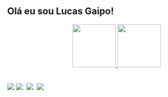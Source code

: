 ## Olá eu sou Lucas Gaipo!
<div align="center">
  <a href="https://github.com/lmgaipo">
  <img height="100em" src="https://github-readme-stats.vercel.app/api?username=lmgaipo&show_icons=true&theme=dark&include_all_commits=true&count_private=true"/>
  <img height="100em" src="https://github-readme-stats.vercel.app/api/top-langs/?username=lmgaipo&layout=compact&langs_count=7&theme=dark"/>
</div>
  <br>
  <br>
<div> 
  <a href = "mailto:lucasmgaipo@outlook.com"><img src="https://img.shields.io/badge/Microsoft_Outlook-0078D4?style=for-the-badge&logo=microsoft-outlook&logoColor=white" target="_blank"></a>
  <a href = "mailto:lucasgaipoo@gmail.com"><img src="https://img.shields.io/badge/-Gmail-%23333?style=for-the-badge&logo=gmail&logoColor=white" target="_blank"></a>
  <a href = "tel:62985413872"><img scr="https://img.shields.io/badge/WhatsApp-25D366?style=for-the-badge&logo=whatsapp&logoColor=white" target="_blank"></a>
  <a href = "https://instagram.com/lmgaipo" target="_blank"><img src="https://img.shields.io/badge/-Instagram-%23E4405F?style=for-the-badge&logo=instagram&logoColor=white" target="_blank"></a>
  <a href = "tel:62985413872"><img scr="https://img.shields.io/badge/Telegram-2CA5E0?style=for-the-badge&logo=telegram&logoColor=white" target="_blank"></a>
  <a href = "https://www.linkedin.com/in/lucas-mendes-gaipo-7a6497105/" target="_blank"><img src="https://img.shields.io/badge/-LinkedIn-%230077B5?style=for-the-badge&logo=linkedin&logoColor=white" target="_blank"></a> 
 </div>

